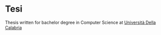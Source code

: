# Tesi
Thesis written for bachelor degree in Computer Science at [Università Della Calabria](https://www.unical.it)
